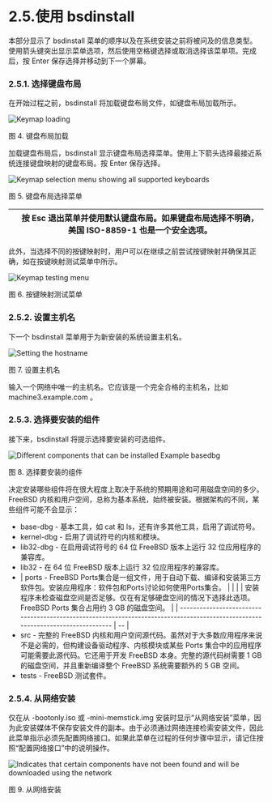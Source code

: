 # 2.5.使用 bsdinstall


本部分显示了 bsdinstall 菜单的顺序以及在系统安装之前将被问及的信息类型。使用箭头键突出显示菜单选项，然后使用空格键选择或取消选择该菜单项。完成后，按 Enter 保存选择并移动到下一个屏幕。

### 2.5.1. 选择键盘布局

在开始过程之前，bsdinstall 将加载键盘布局文件，如键盘布局加载所示。

![Keymap loading](https://docs.freebsd.org/images/books/handbook/bsdinstall/bsdinstall-keymap-loading.png)

图 4. 键盘布局加载

加载键盘布局后，bsdinstall 显示键盘布局选择菜单。使用上下箭头选择最接近系统连接键盘映射的键盘布局。按 Enter 保存选择。

![Keymap selection menu showing all supported keyboards](https://docs.freebsd.org/images/books/handbook/bsdinstall/bsdinstall-keymap-10.png)

图 5. 键盘布局选择菜单

|  | 按 Esc 退出菜单并使用默认键盘布局。如果键盘布局选择不明确，美国 ISO-8859-1 也是一个安全选项。 |
| -- | --------------------------------------------------------------------------------------- |

此外，当选择不同的按键映射时，用户可以在继续之前尝试按键映射并确保其正确，如在按键映射测试菜单中所示。

![Keymap testing menu](https://docs.freebsd.org/images/books/handbook/bsdinstall/bsdinstall-keymap-testing.png)

图 6. 按键映射测试菜单

### 2.5.2. 设置主机名

下一个 bsdinstall 菜单用于为新安装的系统设置主机名。

![Setting the hostname](https://docs.freebsd.org/images/books/handbook/bsdinstall/bsdinstall-config-hostname.png)

图 7. 设置主机名

输入一个网络中唯一的主机名。它应该是一个完全合格的主机名，比如 machine3.example.com 。

### 2.5.3. 选择要安装的组件

接下来，bsdinstall 将提示选择要安装的可选组件。

![Different components that can be installed Example basedbg](https://docs.freebsd.org/images/books/handbook/bsdinstall/bsdinstall-config-components.png)

图 8. 选择要安装的组件

决定安装哪些组件将在很大程度上取决于系统的预期用途和可用磁盘空间的多少。FreeBSD 内核和用户空间，总称为基本系统，始终被安装。根据架构的不同，某些组件可能不会显示：

* base-dbg - 基本工具，如 cat 和 ls，还有许多其他工具，启用了调试符号。
* kernel-dbg - 启用了调试符号的内核和模块。
* lib32-dbg - 在启用调试符号的 64 位 FreeBSD 版本上运行 32 位应用程序的兼容库。
* lib32 - 在 64 位 FreeBSD 版本上运行 32 位应用程序的兼容库。
* | ports - FreeBSD Ports集合是一组文件，用于自动下载、编译和安装第三方软件包。安装应用程序：软件包和Ports讨论如何使用Ports集合。 |  |
  |  | 安装程序未检查磁盘空间是否足够。仅在有足够硬盘空间的情况下选择此选项。FreeBSD Ports 集合占用约 3 GB 的磁盘空间。 |
  | ------------------------------------------------------------------------------------------------------------------------------- | -- |
* src - 完整的 FreeBSD 内核和用户空间源代码。虽然对于大多数应用程序来说不是必需的，但构建设备驱动程序、内核模块或某些 Ports 集合中的应用程序可能需要此源代码。它还用于开发 FreeBSD 本身。完整的源代码树需要 1 GB 的磁盘空间，并且重新编译整个 FreeBSD 系统需要额外的 5 GB 空间。
* tests - FreeBSD 测试套件。

### 2.5.4. 从网络安装

仅在从 -bootonly.iso 或 -mini-memstick.img 安装时显示“从网络安装”菜单，因为此安装媒体不保存安装文件的副本。由于必须通过网络连接检索安装文件，因此此菜单指示必须先配置网络接口。如果此菜单在过程的任何步骤中显示，请记住按照“配置网络接口”中的说明操作。

![Indicates that certain components have not been found and will be downloaded using the network](https://docs.freebsd.org/images/books/handbook/bsdinstall/bsdinstall-netinstall-files.png)

图 9. 从网络安装
